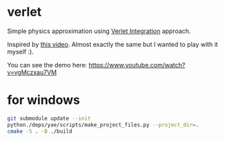 # verlet

Simple physics approximation using [Verlet Integration](https://en.wikipedia.org/wiki/Verlet_integration) approach.

Inspired by [this video](https://www.youtube.com/watch?v=lS_qeBy3aQI). Almost exactly the same but I wanted to play with it myself :).

You can see the demo here: https://www.youtube.com/watch?v=vgMczxau7VM

# for windows

```bash
git submodule update --init
python./deps/yae/scripts/make_project_files.py --project_dir=.
cmake -S . -B ./build
```
